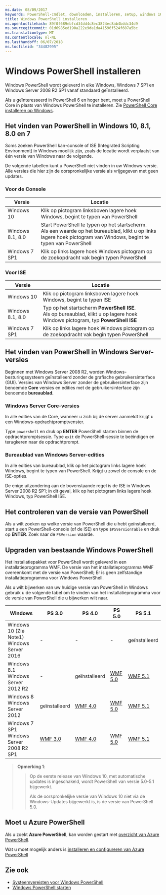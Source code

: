```yaml
---
ms.date: 08/09/2017
keywords: PowerShell-cmdlet, downloaden, installeren, setup, windows 10, windows 8.1, windows 8.0, windows 7
title: Windows PowerShell installeren
ms.openlocfilehash: 89f0f689ebfcd34dd4c8ec3824ec8ab4bddc34d9
ms.sourcegitcommit: 01d6985ed190a222e9da1da41596f524f607a5bc
ms.translationtype: MT
ms.contentlocale: nl-NL
ms.lasthandoff: 06/07/2018
ms.locfileid: "34482995"
---
```

# <a name="installing-windows-powershell"></a>Windows PowerShell installeren
Windows PowerShell wordt geleverd in elke Windows, Windows 7 SP1 en Windows Server 2008 R2 SP1 vanaf standaard geïnstalleerd.

Als u geïnteresseerd in PowerShell 6 en hoger bent, moet u PowerShell Core in plaats van Windows PowerShell te installeren. Zie [PowerShell Core installeren op Windows](Installing-PowerShell-Core-on-Windows.md).

## <a name="finding-powershell-in-windows-10-81-80-and-7"></a>Het vinden van PowerShell in Windows 10, 8.1, 8.0 en 7

Soms zoeken PowerShell kan-console of ISE (Integrated Scripting Environment) in Windows moeilijk zijn, zoals de locatie wordt verplaatst van één versie van Windows naar de volgende.

De volgende tabellen kunt u PowerShell niet vinden in uw Windows-versie.
Alle versies die hier zijn de oorspronkelijke versie als vrijgegeven met geen updates.

### <a name="for-console"></a>Voor de Console

Versie | Locatie
-- | --
Windows 10 | Klik op pictogram linksboven lagere hoek Windows, begint te typen van PowerShell
Windows 8.1, 8.0 | Start PowerShell te typen op het startscherm.<br/>Als een waarde op het bureaublad, klikt u op links lagere hoek pictogram van Windows, begint te typen van PowerShell
Windows 7 SP1 | Klik op links lagere hoek Windows pictogram op de zoekopdracht vak begin typen PowerShell

### <a name="for-ise"></a>Voor ISE

Versie | Locatie
-- | --
Windows 10 | Klik op pictogram linksboven lagere hoek Windows, begint te typen ISE
Windows 8.1, 8.0 | Typ op het startscherm **PowerShell ISE**.<br/>Als op bureaublad, klikt u op lagere hoek Windows pictogram, typ **PowerShell ISE**
Windows 7 SP1 | Klik op links lagere hoek Windows pictogram op de zoekopdracht vak begin typen PowerShell

## <a name="finding-powershell-in-windows-server-versions"></a>Het vinden van PowerShell in Windows Server-versies

Beginnen met Windows Server 2008 R2, worden Windows-besturingssysteem geïnstalleerd zonder de grafische gebruikersinterface (GUI).
Versies van Windows Server zonder de gebruikersinterface zijn benoemde **Core** versies en edities met de gebruikersinterface zijn benoemde **bureaublad**.

### <a name="windows-server-core-editions"></a>Windows Server Core-versies

In alle edities van de Core, wanneer u zich bij de server aanmeldt krijgt u een Windows-opdrachtpromptvenster.

Type `powershell` en druk op **ENTER** PowerShell starten binnen de opdrachtpromptsessie.
Type `exit` de PowerShell-sessie te beëindigen en terugkeren naar de opdrachtprompt.

### <a name="windows-server-desktop-editions"></a>Bureaublad van Windows Server-edities

In alle edities van bureaublad, klik op het pictogram links lagere hoek Windows, begint te typen van PowerShell.
Krijgt u zowel de console en de ISE-opties.

De enige uitzondering aan de bovenstaande regel is de ISE in Windows Server 2008 R2 SP1; in dit geval, klik op het pictogram links lagere hoek Windows, typ PowerShell ISE.

## <a name="how-to-check-the-version-of-powershell"></a>Het controleren van de versie van PowerShell

Als u wilt zoeken op welke versie van PowerShell die u hebt geïnstalleerd, start u een PowerShell-console (of de ISE) en type `$PSVersionTable` en druk op **ENTER**. Zoek naar de `PSVersion` waarde.

## <a name="upgrading-existing-windows-powershell"></a>Upgraden van bestaande Windows PowerShell

Het installatiepakket voor PowerShell wordt geleverd in een installatieprogramma WMF.
De versie van het installatieprogramma WMF overeenkomt met de versie van PowerShell; Er is geen zelfstandige installatieprogramma voor Windows PowerShell.

Als u wilt bijwerken van uw huidige versie van PowerShell in Windows gebruik u de volgende tabel om te vinden van het installatieprogramma voor de versie van PowerShell die u bijwerken wilt naar.

Windows | PS 3.0 | PS 4.0 | PS 5.0 | PS 5.1 |
--|--|--|--|--|
Windows 10 (Zie Note1)<br/>Windows Server 2016 | - | - | - | geïnstalleerd
Windows 8.1<br/>Windows Server 2012 R2 | - | geïnstalleerd | [WMF 5.0](https://www.microsoft.com/en-us/download/details.aspx?id=50395) | [WMF 5.1](https://www.microsoft.com/en-us/download/details.aspx?id=54616)
Windows 8<br/>Windows Server 2012 | geïnstalleerd | [WMF 4.0](https://www.microsoft.com/en-us/download/details.aspx?id=40855) | [WMF 5.0](https://www.microsoft.com/en-us/download/details.aspx?id=50395) | [WMF 5.1](https://www.microsoft.com/en-us/download/details.aspx?id=54616)
Windows 7 SP1<br/>Windows Server 2008 R2 SP1 | [WMF 3.0](https://www.microsoft.com/en-us/download/details.aspx?id=34595) | [WMF 4.0](https://www.microsoft.com/en-us/download/details.aspx?id=40855) | [WMF 5.0](https://www.microsoft.com/en-us/download/details.aspx?id=50395) | [WMF 5.1](https://www.microsoft.com/en-us/download/details.aspx?id=54616)

> **Opmerking 1**:
  >>
  >> Op de eerste release van Windows 10, met automatische updates is ingeschakeld, wordt PowerShell van versie 5.0-5.1 bijgewerkt.
  >>
  >> Als de oorspronkelijke versie van Windows 10 niet via de Windows-Updates bijgewerkt is, is de versie van PowerShell 5.0.

## <a name="need-azure-powershell"></a>Moet u Azure PowerShell

Als u zoekt **Azure PowerShell**, kan worden gestart met [overzicht van Azure PowerShell](https://docs.microsoft.com/powershell/azure).

Wat u moet mogelijk anders is [installeren en configureren van Azure PowerShell](https://docs.microsoft.com/powershell/azure/install-azurerm-ps)

## <a name="see-also"></a>Zie ook

- [Systeemvereisten voor Windows PowerShell](Windows-PowerShell-System-Requirements.md)
- [Windows PowerShell starten](Starting-Windows-PowerShell.md)